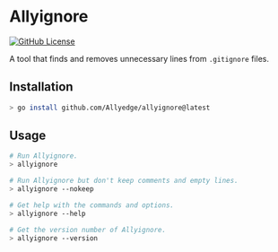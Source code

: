# Allyignore

[![GitHub License](https://img.shields.io/github/license/Allyedge/allyignore)](https://github.com/Allyedge/allyignore)

A tool that finds and removes unnecessary lines from `.gitignore` files.

## Installation

```sh
> go install github.com/Allyedge/allyignore@latest
```

## Usage

```sh
# Run Allyignore.
> allyignore

# Run Allyignore but don't keep comments and empty lines.
> allyignore --nokeep

# Get help with the commands and options.
> allyignore --help

# Get the version number of Allyignore.
> allyignore --version
```
